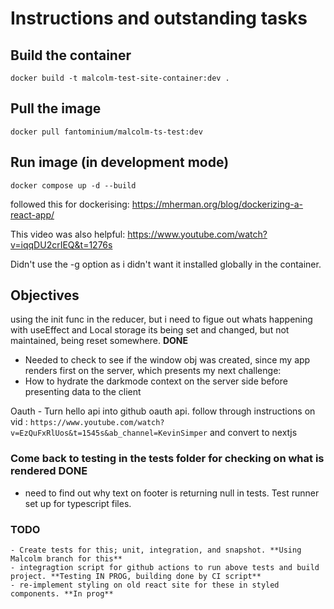 
# Instructions and outstanding tasks

## Build the container

`docker build -t malcolm-test-site-container:dev .`

## Pull the image

`docker pull fantominium/malcolm-ts-test:dev`

## Run image (in development mode)

`docker compose up -d --build`

followed this for dockerising:
<https://mherman.org/blog/dockerizing-a-react-app/>

This video was also  helpful:
<https://www.youtube.com/watch?v=iqqDU2crIEQ&t=1276s>

Didn't use the -g option as i didn't want it installed globally in the container.

## Objectives

using the init func in the reducer, but i need to figue out whats happening with useEffect and Local storage
its being set and changed, but not maintained, being reset somewhere. **DONE**

- Needed to check to see if the window obj was created, since my app renders first on
the server, which presents my next challenge:
- How to hydrate the darkmode context on the server side before presenting data to the client

Oauth - Turn hello api into github oauth api. follow through instructions on vid : `https://www.youtube.com/watch?v=EzQuFxRlUos&t=1545s&ab_channel=KevinSimper` and convert to nextjs

### Come back to testing in the tests folder for checking on what is rendered **DONE**

- need to find out why text on footer is returning null in tests. Test runner set up for typescript files.

### TODO

    - Create tests for this; unit, integration, and snapshot. **Using Malcolm branch for this**
    - integragtion script for github actions to run above tests and build project. **Testing IN PROG, building done by CI script**
    - re-implement styling on old react site for these in styled components. **In prog** 
